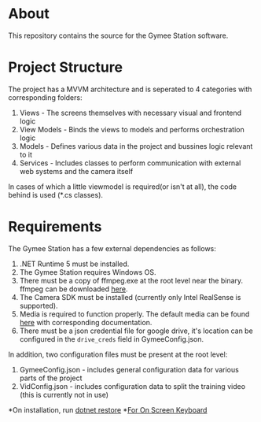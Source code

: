 # About
This repository contains the source for the Gymee Station software.

# Project Structure
The project has a MVVM architecture and is seperated to 4 categories with corresponding folders:  
1. Views - The screens themselves with necessary visual and frontend logic
2. View Models - Binds the views to models and performs orchestration logic
3. Models - Defines various data in the project and bussines logic relevant to it
4. Services - Includes classes to perform communication with external web systems and the camera itself

In cases of which a little viewmodel is required(or isn't at all), the code behind is used (*.cs classes).

# Requirements
The Gymee Station has a few external dependencies as follows:  

1. .NET Runtime 5 must be installed.
2. The Gymee Station requires Windows OS.
3. There must be a copy of ffmpeg.exe at the root level near the binary. ffmpeg can be downloaded [here](https://www.ffmpeg.org/download.html).
4. The Camera SDK must be installed (currently only Intel RealSense is supported).
5. Media is required to function properly. The default media can be found [here](https://google.com) with corresponding documentation.
6. There must be a json credential file for google drive, it's location can be configured in the  `drive_creds` field in GymeeConfig.json.

In addition, two configuration files must be present at the root level:  
1. GymeeConfig.json - includes general configuration data for various parts of the project
2. VidConfig.json - includes configuration data to split the training video (this is currently not in use)

*On installation, run [dotnet restore](https://docs.microsoft.com/en-us/dotnet/core/tools/dotnet-restore) 
*[For On Screen Keyboard]( https://support.microsoft.com/en-us/windows/use-the-on-screen-keyboard-osk-to-type-ecbb5e08-5b4e-d8c8-f794-81dbf896267a)
